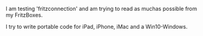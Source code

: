 I am testing 'fritzconnection' and am trying to read as muchas possible from my FritzBoxes.

I try to write portable code for iPad, iPhone, iMac and a Win10-Windows.
